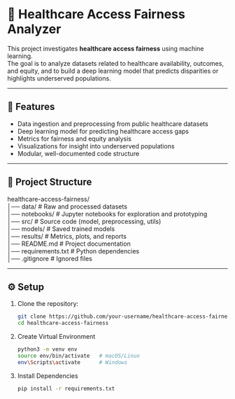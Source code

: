 # 🏥 Healthcare Access Fairness Analyzer

This project investigates **healthcare access fairness** using machine learning.  
The goal is to analyze datasets related to healthcare availability, outcomes, and equity, and to build a deep learning model that predicts disparities or highlights underserved populations.

---

## 🚀 Features
- Data ingestion and preprocessing from public healthcare datasets
- Deep learning model for predicting healthcare access gaps
- Metrics for fairness and equity analysis
- Visualizations for insight into underserved populations
- Modular, well-documented code structure

---

## 📂 Project Structure
healthcare-access-fairness/  
│── data/                     # Raw and processed datasets  
│── notebooks/                # Jupyter notebooks for exploration and prototyping   
│── src/ # Source code (model, preprocessing, utils)  
│── models/ # Saved trained models  
│── results/ # Metrics, plots, and reports  
│── README.md # Project documentation  
│── requirements.txt # Python dependencies  
│── .gitignore # Ignored files  


---

## ⚙️ Setup

1. Clone the repository:
   ```bash
   git clone https://github.com/your-username/healthcare-access-fairness.git
   cd healthcare-access-fairness
2. Create Virtual Environment
    ```bash
    python3 -m venv env
    source env/bin/activate   # macOS/Linux
    env\Scripts\activate      # Windows
3. Install Dependencies
    ```bash
    pip install -r requirements.txt
